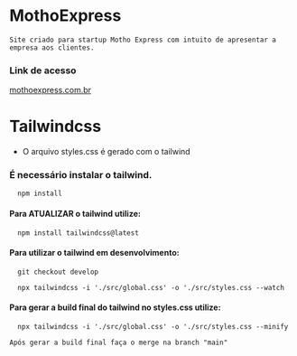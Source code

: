 # MothoExpress

```Site criado para startup Motho Express com intuito de apresentar a empresa aos clientes.```

### Link de acesso
[mothoexpress.com.br](www.mothoexpress.com.br)

# Tailwindcss
 - O arquivo styles.css é gerado com o tailwind

### É necessário instalar o tailwind.
```node
  npm install
```

#### Para ATUALIZAR o tailwind utilize:
```node
  npm install tailwindcss@latest
```

#### Para utilizar o tailwind em desenvolvimento:

```git
  git checkout develop
```

```node
  npx tailwindcss -i './src/global.css' -o './src/styles.css --watch
```

#### Para gerar a build final do tailwind no styles.css utilize:

```node
  npx tailwindcss -i './src/global.css' -o './src/styles.css --minify
```

``` Após gerar a build final faça o merge na branch "main" ```